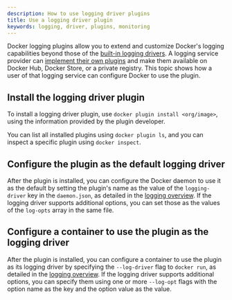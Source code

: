 ```yaml
---
description: How to use logging driver plugins
title: Use a logging driver plugin
keywords: logging, driver, plugins, monitoring
---
```

Docker logging plugins allow you to extend and customize Docker's logging capabilities beyond those of the [built-in logging drivers](overview.md). A logging service provider can [implement their own plugins](/engine/extend/plugins_logging.md) and make them available on Docker Hub, Docker Store, or a private registry. This topic shows how a user of that logging service can configure Docker to use the plugin.

## Install the logging driver plugin

To install a logging driver plugin, use `docker plugin install <org/image>`, using the information provided by the plugin developer.

You can list all installed plugins using `docker plugin ls`, and you can inspect a specific plugin using `docker inspect`.

## Configure the plugin as the default logging driver

After the plugin is installed, you can configure the Docker daemon to use it as the default by setting the plugin's name as the value of the `logging-driver` key in the `daemon.json`, as detailed in the [logging overview](overview.md#configure-the-default-logging-driver). If the logging driver supports additional options, you can set those as the values of the `log-opts` array in the same file.

## Configure a container to use the plugin as the logging driver

After the plugin is installed, you can configure a container to use the plugin as its logging driver by specifying the `--log-driver` flag to `docker run`, as detailed in the [logging overview](overview.md#configure-the-logging-driver-for-a-container). If the logging driver supports additional options, you can specify them using one or more `--log-opt` flags with the option name as the key and the option value as the value.